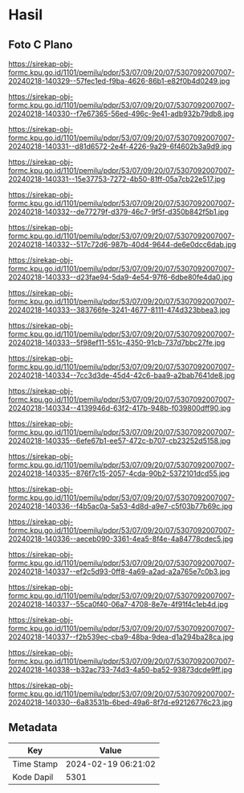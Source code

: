 # Hasil

## Foto C Plano

https://sirekap-obj-formc.kpu.go.id/1101/pemilu/pdpr/53/07/09/20/07/5307092007007-20240218-140329--57fec1ed-f9ba-4626-86b1-e82f0b4d0249.jpg

https://sirekap-obj-formc.kpu.go.id/1101/pemilu/pdpr/53/07/09/20/07/5307092007007-20240218-140330--f7e67365-56ed-496c-9e41-adb932b79db8.jpg

https://sirekap-obj-formc.kpu.go.id/1101/pemilu/pdpr/53/07/09/20/07/5307092007007-20240218-140331--d81d6572-2e4f-4226-9a29-6f4602b3a9d9.jpg

https://sirekap-obj-formc.kpu.go.id/1101/pemilu/pdpr/53/07/09/20/07/5307092007007-20240218-140331--15e37753-7272-4b50-81ff-05a7cb22e517.jpg

https://sirekap-obj-formc.kpu.go.id/1101/pemilu/pdpr/53/07/09/20/07/5307092007007-20240218-140332--de77279f-d379-46c7-9f5f-d350b842f5b1.jpg

https://sirekap-obj-formc.kpu.go.id/1101/pemilu/pdpr/53/07/09/20/07/5307092007007-20240218-140332--517c72d6-987b-40d4-9644-de6e0dcc6dab.jpg

https://sirekap-obj-formc.kpu.go.id/1101/pemilu/pdpr/53/07/09/20/07/5307092007007-20240218-140333--d23fae94-5da9-4e54-97f6-6dbe80fe4da0.jpg

https://sirekap-obj-formc.kpu.go.id/1101/pemilu/pdpr/53/07/09/20/07/5307092007007-20240218-140333--383766fe-3241-4677-8111-474d323bbea3.jpg

https://sirekap-obj-formc.kpu.go.id/1101/pemilu/pdpr/53/07/09/20/07/5307092007007-20240218-140333--5f98ef11-551c-4350-91cb-737d7bbc27fe.jpg

https://sirekap-obj-formc.kpu.go.id/1101/pemilu/pdpr/53/07/09/20/07/5307092007007-20240218-140334--7cc3d3de-45d4-42c6-baa9-a2bab7641de8.jpg

https://sirekap-obj-formc.kpu.go.id/1101/pemilu/pdpr/53/07/09/20/07/5307092007007-20240218-140334--4139946d-63f2-417b-948b-f039800dff90.jpg

https://sirekap-obj-formc.kpu.go.id/1101/pemilu/pdpr/53/07/09/20/07/5307092007007-20240218-140335--6efe67b1-ee57-472c-b707-cb23252d5158.jpg

https://sirekap-obj-formc.kpu.go.id/1101/pemilu/pdpr/53/07/09/20/07/5307092007007-20240218-140335--876f7c15-2057-4cda-90b2-5372101dcd55.jpg

https://sirekap-obj-formc.kpu.go.id/1101/pemilu/pdpr/53/07/09/20/07/5307092007007-20240218-140336--f4b5ac0a-5a53-4d8d-a9e7-c5f03b77b69c.jpg

https://sirekap-obj-formc.kpu.go.id/1101/pemilu/pdpr/53/07/09/20/07/5307092007007-20240218-140336--aeceb090-3361-4ea5-8f4e-4a84778cdec5.jpg

https://sirekap-obj-formc.kpu.go.id/1101/pemilu/pdpr/53/07/09/20/07/5307092007007-20240218-140337--ef2c5d93-0ff8-4a69-a2ad-a2a765e7c0b3.jpg

https://sirekap-obj-formc.kpu.go.id/1101/pemilu/pdpr/53/07/09/20/07/5307092007007-20240218-140337--55ca0f40-06a7-4708-8e7e-4f91f4c1eb4d.jpg

https://sirekap-obj-formc.kpu.go.id/1101/pemilu/pdpr/53/07/09/20/07/5307092007007-20240218-140337--f2b539ec-cba9-48ba-9dea-d1a294ba28ca.jpg

https://sirekap-obj-formc.kpu.go.id/1101/pemilu/pdpr/53/07/09/20/07/5307092007007-20240218-140338--b32ac733-74d3-4a50-ba52-93873dcde9ff.jpg

https://sirekap-obj-formc.kpu.go.id/1101/pemilu/pdpr/53/07/09/20/07/5307092007007-20240218-140330--6a83531b-6bed-49a6-8f7d-e92126776c23.jpg


## Metadata

| Key        | Value               |
| ---------- | ------------------- |
| Time Stamp | 2024-02-19 06:21:02 |
| Kode Dapil | 5301                |



